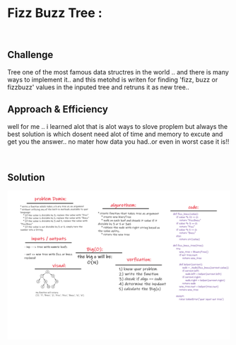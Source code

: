 # Fizz Buzz Tree :
<br>


## Challenge
Tree one of the most famous data structres in the world .. and there is many ways to implement it..
and this metohd is writen for finding 'fizz, buzz or fizzbuzz' values in the inputed tree and retruns it as new tree..


## Approach & Efficiency
well for me .. i learned alot that is alot ways to slove proplem but always the best solution is which dosent need alot of time and memory to excute and get you the answer..
no mater how data you had..or even in worst case it is!!


<br>

## Solution

![cap](../assets/cc_class18W.png)
